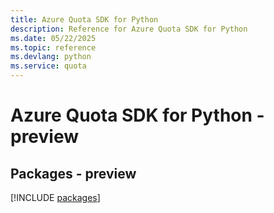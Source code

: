 ```yaml
---
title: Azure Quota SDK for Python
description: Reference for Azure Quota SDK for Python
ms.date: 05/22/2025
ms.topic: reference
ms.devlang: python
ms.service: quota
---
```

# Azure Quota SDK for Python - preview
## Packages - preview
[!INCLUDE [packages](quota-index.md)]